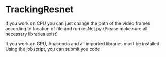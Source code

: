 # TrackingResnet

If you work on CPU you can just change the path of the video frames according to location of file and run resNet.py (Please make sure all necessary libraries exist)

If you work on GPU, Anaconda and all imported libraries must be installed. Using the jobscript, you can submit you code.
